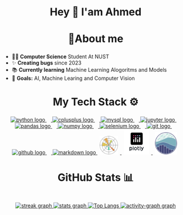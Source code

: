 <h1 align="center">Hey 👋 I'am Ahmed</h1>

<h1 align="center">📝About me</h1>

###

- 👨‍🎓 **Computer Science** Student At NUST
- ✨ **Creating bugs** since 2023
- 📚 **Currently learning** Machine Learning Alogoritms and Models
- 🎯 **Goals:** AI, Machine Learing and Computer Vision

###

##

<h1 align="center">My Tech Stack ⚙</h1>

###

<div align="left">
</div>

###

<div align="center">
  <a href='https://python.org'>
    <img src="https://cdn.jsdelivr.net/gh/devicons/devicon/icons/python/python-original.svg" height="40" alt="python logo"  />
    <img width="12" />
  </a>
  <a href='https://cplusplus.com/'>
    <img src="https://cdn.jsdelivr.net/gh/devicons/devicon/icons/cplusplus/cplusplus-original.svg" height="40" alt="cplusplus logo"  />
    <img width="12" />
  </a>
  <a href='https://mysql.com/'>
    <img src="https://skillicons.dev/icons?i=mysql" height="40" alt="mysql logo"  />
    <img width="12" />
  </a>
  <a href='https://jupyter.org/'>
    <img src="https://cdn.jsdelivr.net/gh/devicons/devicon/icons/jupyter/jupyter-original.svg" height="40" alt="jupyter logo"  />
    <img width="12" />
  </a>
  <a href='https://pandas.pydata.org/'>
    <img src="https://cdn.jsdelivr.net/gh/devicons/devicon/icons/pandas/pandas-original.svg" height="40" alt="pandas logo"  />
    <img width="12" />
  </a>
  <a href='https://numpy.org'>
    <img src="https://cdn.jsdelivr.net/gh/devicons/devicon/icons/numpy/numpy-original.svg" height="40" alt="numpy logo"  />
    <img width="12" />
  </a>
  <a href='https://www.selenium.dev/'>
    <img src="https://cdn.simpleicons.org/selenium/43B02A" height="40" alt="selenium logo"  />
    <img width="12" />
  </a>
  <a href='https://git-scm.com/'>
    <img src="https://cdn.simpleicons.org/git/F05032" height="40" alt="git logo"  />
    <img width="12" />
  </a>
  <a href='https://github.com/ahmedyar7'>
    <img src="https://skillicons.dev/icons?i=github" height="40" alt="github logo"  />
    <img width="12" />
  </a>
  <a href='https://www.markdownguide.org/'>
    <img src="https://skillicons.dev/icons?i=md" height="40" alt="markdown logo"  />
  </a>
  <a href='https://matplotlib.org/stable/'>
    <img src="img/matplotlib.png" height="50" style="margin: 0 6px;" />
  </a>
  <a href='https://plotly.com'>
    <img src="img/plotly.png" height="69" style="margin: 0 6px;" />
  </a>
  <a href='https://seaborn.pydata.org/'>
    <img src="img/seaborn.png" height="60" style="margin: 0 6px;" />
  </a>
</div>

###

##

<h1 align="center">GitHub Stats 📊</h1>

###

###

<div align="left">
</div>

###

###

<br clear="both">

<div align="center">
  <a href='https://github.com/ahmedyar7'>
    <img src="https://streak-stats.demolab.com?user=ahmedyar7&locale=en&mode=daily&theme=github_dark&hide_border=true&border_radius=5&order=3" height="150" alt="streak graph"  />
  </a>
  <a href='https://github.com/ahmedyar7'>
    <img src="https://github-readme-stats.vercel.app/api?username=ahmedyar7&hide_title=true&hide_rank=false&show_icons=true&include_all_commits=true&count_private=true&disable_animations=false&theme=github_dark&locale=en&hide_border=true&order=1" height="150" alt="stats graph"  />
  </a>
  <a href="https://github.com/ahmedyar7">
   <img src="https://github-readme-stats.vercel.app/api/top-langs/?username=ahmedyar7&hide_border=true&layout=pie&theme=github_dark" alt="Top Langs"  style="border: none; outline: none;">
  </a>
  <a href='https://github.com/ahmedyar7'>
    <img src="https://github-readme-activity-graph.vercel.app/graph?username=ahmedyar7&radius=16&theme=github-dark&area=false&order=5&hide_border=true&hide_title=false" height="300" alt="activity-graph graph"  />
    <div align="center">
  </a>

</div>

###

</div>

###
